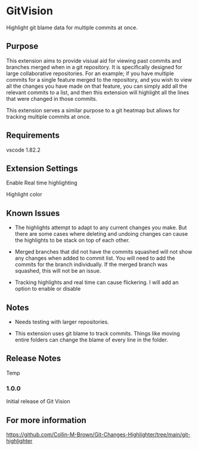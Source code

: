 # GitVision
Highlight git blame data for multiple commits at once.
## Purpose
This extension aims to provide visiual aid for viewing past commits and branches merged when in a git repository. It is specifically designed for large collaborative repositories.
For an example; if you have multiple commits for a single feature merged to the repository, and you wish to view all the changes you have made on that feature, you can simply add all the relevant commits to a list, and then this extension will highlight all the lines that were changed in those commits.

This extension serves a similar purpose to a git heatmap but allows for tracking multiple commits at once.
## Requirements

vscode 1.82.2

## Extension Settings

Enable Real time highlighting

Highlight color

## Known Issues

* The highlights attempt to adapt to any current changes you make. But there are some cases
    where deleting and undoing changes can cause the highlights to be stack on top of each other.

* Merged branches that did not have the commits squashed will not show any changes when added to commit list. You will need to add the commits for the branch individually. If the merged branch was squashed, this will not be an issue.

* Tracking highlights and real time can cause flickering. I will add an option to enable or disable

## Notes
* Needs testing with larger repositories.

* This extension uses git blame to track commits. Things like moving entire folders can change the blame of every line in the folder.
  
## Release Notes

Temp

### 1.0.0

Initial release of Git Vision


## For more information

https://github.com/Collin-M-Brown/Git-Changes-Highlighter/tree/main/git-highlighter
